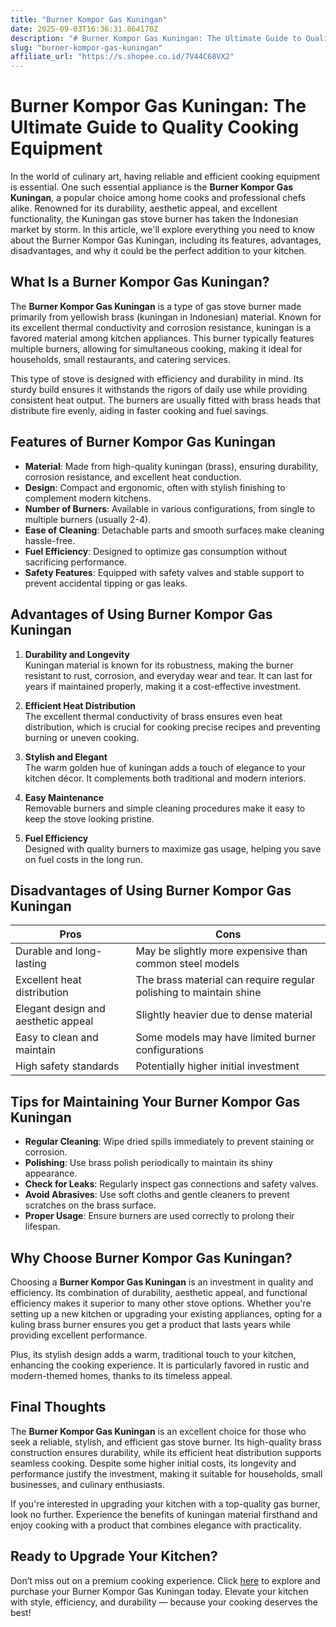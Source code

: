 ```yaml
---
title: "Burner Kompor Gas Kuningan"
date: 2025-09-03T16:36:31.864170Z
description: "# Burner Kompor Gas Kuningan: The Ultimate Guide to Quality Cooking Equipment..."
slug: "burner-kompor-gas-kuningan"
affiliate_url: "https://s.shopee.co.id/7V44C68VX2"
---
```

# Burner Kompor Gas Kuningan: The Ultimate Guide to Quality Cooking Equipment

In the world of culinary art, having reliable and efficient cooking equipment is essential. One such essential appliance is the **Burner Kompor Gas Kuningan**, a popular choice among home cooks and professional chefs alike. Renowned for its durability, aesthetic appeal, and excellent functionality, the Kuningan gas stove burner has taken the Indonesian market by storm. In this article, we'll explore everything you need to know about the Burner Kompor Gas Kuningan, including its features, advantages, disadvantages, and why it could be the perfect addition to your kitchen.

## What Is a Burner Kompor Gas Kuningan?

The **Burner Kompor Gas Kuningan** is a type of gas stove burner made primarily from yellowish brass (kuningan in Indonesian) material. Known for its excellent thermal conductivity and corrosion resistance, kuningan is a favored material among kitchen appliances. This burner typically features multiple burners, allowing for simultaneous cooking, making it ideal for households, small restaurants, and catering services.

This type of stove is designed with efficiency and durability in mind. Its sturdy build ensures it withstands the rigors of daily use while providing consistent heat output. The burners are usually fitted with brass heads that distribute fire evenly, aiding in faster cooking and fuel savings.

## Features of Burner Kompor Gas Kuningan

- **Material**: Made from high-quality kuningan (brass), ensuring durability, corrosion resistance, and excellent heat conduction.
- **Design**: Compact and ergonomic, often with stylish finishing to complement modern kitchens.
- **Number of Burners**: Available in various configurations, from single to multiple burners (usually 2-4).
- **Ease of Cleaning**: Detachable parts and smooth surfaces make cleaning hassle-free.
- **Fuel Efficiency**: Designed to optimize gas consumption without sacrificing performance.
- **Safety Features**: Equipped with safety valves and stable support to prevent accidental tipping or gas leaks.

## Advantages of Using Burner Kompor Gas Kuningan

1. **Durability and Longevity**  
Kuningan material is known for its robustness, making the burner resistant to rust, corrosion, and everyday wear and tear. It can last for years if maintained properly, making it a cost-effective investment.

2. **Efficient Heat Distribution**  
The excellent thermal conductivity of brass ensures even heat distribution, which is crucial for cooking precise recipes and preventing burning or uneven cooking.

3. **Stylish and Elegant**  
The warm golden hue of kuningan adds a touch of elegance to your kitchen décor. It complements both traditional and modern interiors.

4. **Easy Maintenance**  
Removable burners and simple cleaning procedures make it easy to keep the stove looking pristine.

5. **Fuel Efficiency**  
Designed with quality burners to maximize gas usage, helping you save on fuel costs in the long run.

## Disadvantages of Using Burner Kompor Gas Kuningan

| Pros                                             | Cons                                              |
|--------------------------------------------------|---------------------------------------------------|
| Durable and long-lasting                        | May be slightly more expensive than common steel models |
| Excellent heat distribution                     | The brass material can require regular polishing to maintain shine |
| Elegant design and aesthetic appeal             | Slightly heavier due to dense material            |
| Easy to clean and maintain                      | Some models may have limited burner configurations  |
| High safety standards                           | Potentially higher initial investment            |

## Tips for Maintaining Your Burner Kompor Gas Kuningan

- **Regular Cleaning**: Wipe dried spills immediately to prevent staining or corrosion.
- **Polishing**: Use brass polish periodically to maintain its shiny appearance.
- **Check for Leaks**: Regularly inspect gas connections and safety valves.
- **Avoid Abrasives**: Use soft cloths and gentle cleaners to prevent scratches on the brass surface.
- **Proper Usage**: Ensure burners are used correctly to prolong their lifespan.

## Why Choose Burner Kompor Gas Kuningan?

Choosing a **Burner Kompor Gas Kuningan** is an investment in quality and efficiency. Its combination of durability, aesthetic appeal, and functional efficiency makes it superior to many other stove options. Whether you're setting up a new kitchen or upgrading your existing appliances, opting for a kuling brass burner ensures you get a product that lasts years while providing excellent performance.

Plus, its stylish design adds a warm, traditional touch to your kitchen, enhancing the cooking experience. It is particularly favored in rustic and modern-themed homes, thanks to its timeless appeal.

## Final Thoughts

The **Burner Kompor Gas Kuningan** is an excellent choice for those who seek a reliable, stylish, and efficient gas stove burner. Its high-quality brass construction ensures durability, while its efficient heat distribution supports seamless cooking. Despite some higher initial costs, its longevity and performance justify the investment, making it suitable for households, small businesses, and culinary enthusiasts.

If you're interested in upgrading your kitchen with a top-quality gas burner, look no further. Experience the benefits of kuningan material firsthand and enjoy cooking with a product that combines elegance with practicality.

## Ready to Upgrade Your Kitchen?

Don’t miss out on a premium cooking experience. Click [here](https://s.shopee.co.id/7V44C68VX2) to explore and purchase your Burner Kompor Gas Kuningan today. Elevate your kitchen with style, efficiency, and durability — because your cooking deserves the best!
